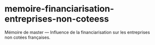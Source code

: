 # memoire-financiarisation-entreprises-non-coteess
Mémoire de master — Influence de la financiarisation sur les entreprises non cotées françaises.
